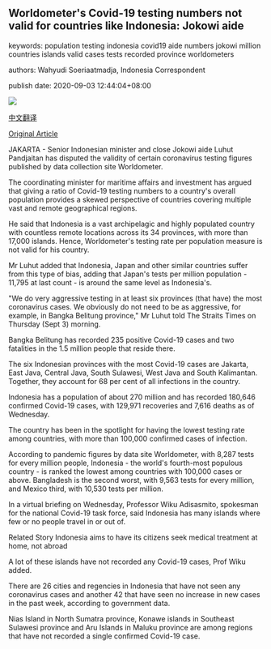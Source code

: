 ## Worldometer's Covid-19 testing numbers not valid for countries like Indonesia: Jokowi aide

keywords: population testing indonesia covid19 aide numbers jokowi million countries islands valid cases tests recorded province worldometers

authors: Wahyudi Soeriaatmadja, Indonesia Correspondent

publish date: 2020-09-03 12:44:04+08:00

![](https://www.straitstimes.com/sites/default/files/styles/x_large/public/articles/2020/09/03/rk_norhtsumatra_030920.jpg?itok=0OlYRGL8)

[中文翻译](Worldometer%27s%20Covid-19%20testing%20numbers%20not%20valid%20for%20countries%20like%20Indonesia%3A%20Jokowi%20aide_zh.md)

[Original Article](https://www.straitstimes.com/asia/se-asia/worldometers-covid-19-testing-numbers-not-valid-for-countries-like-indonesia-jokowi)

JAKARTA - Senior Indonesian minister and close Jokowi aide Luhut Pandjaitan has disputed the validity of certain coronavirus testing figures published by data collection site Worldometer.

The coordinating minister for maritime affairs and investment has argued that giving a ratio of Covid-19 testing numbers to a country's overall population provides a skewed perspective of countries covering multiple vast and remote geographical regions.

He said that Indonesia is a vast archipelagic and highly populated country with countless remote locations across its 34 provinces, with more than 17,000 islands. Hence, Worldometer's testing rate per population measure is not valid for his country.

Mr Luhut added that Indonesia, Japan and other similar countries suffer from this type of bias, adding that Japan's tests per million population - 11,795 at last count - is around the same level as Indonesia's.

"We do very aggressive testing in at least six provinces (that have) the most coronavirus cases. We obviously do not need to be as aggressive, for example, in Bangka Belitung province," Mr Luhut told The Straits Times on Thursday (Sept 3) morning.

Bangka Belitung has recorded 235 positive Covid-19 cases and two fatalities in the 1.5 million people that reside there.

The six Indonesian provinces with the most Covid-19 cases are Jakarta, East Java, Central Java, South Sulawesi, West Java and South Kalimantan. Together, they account for 68 per cent of all infections in the country.

Indonesia has a population of about 270 million and has recorded 180,646 confirmed Covid-19 cases, with 129,971 recoveries and 7,616 deaths as of Wednesday.

The country has been in the spotlight for having the lowest testing rate among countries, with more than 100,000 confirmed cases of infection.

According to pandemic figures by data site Worldometer, with 8,287 tests for every million people, Indonesia - the world's fourth-most populous country - is ranked the lowest among countries with 100,000 cases or above. Bangladesh is the second worst, with 9,563 tests for every million, and Mexico third, with 10,530 tests per million.

In a virtual briefing on Wednesday, Professor Wiku Adisasmito, spokesman for the national Covid-19 task force, said Indonesia has many islands where few or no people travel in or out of.

Related Story Indonesia aims to have its citizens seek medical treatment at home, not abroad

A lot of these islands have not recorded any Covid-19 cases, Prof Wiku added.

There are 26 cities and regencies in Indonesia that have not seen any coronavirus cases and another 42 that have seen no increase in new cases in the past week, according to government data.

Nias Island in North Sumatra province, Konawe islands in Southeast Sulawesi province and Aru Islands in Maluku province are among regions that have not recorded a single confirmed Covid-19 case.